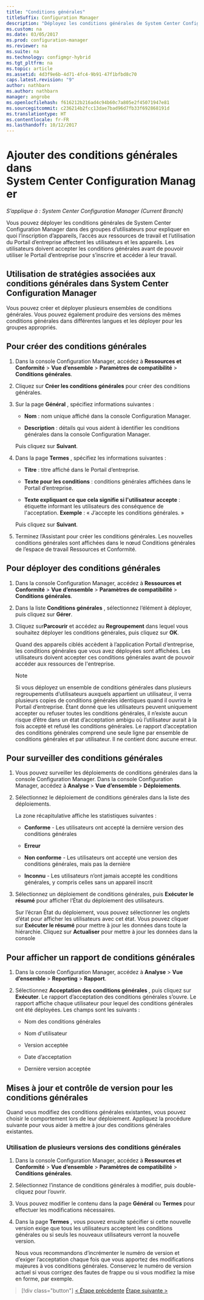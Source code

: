 ```yaml
---
title: "Conditions générales"
titleSuffix: Configuration Manager
description: "Déployez les conditions générales de System Center Configuration Manager dans des groupes d’utilisateurs."
ms.custom: na
ms.date: 03/05/2017
ms.prod: configuration-manager
ms.reviewer: na
ms.suite: na
ms.technology: configmgr-hybrid
ms.tgt_pltfrm: na
ms.topic: article
ms.assetid: 4d3f9e6b-4d71-4fc4-9b91-47f1bfbd8c70
caps.latest.revision: "9"
author: nathbarn
ms.author: nathbarn
manager: angrobe
ms.openlocfilehash: f616212b216ad4c94b60c7a805e2f45071947e81
ms.sourcegitcommit: c236214b2fcc13dae7bad96d7fb33f692868191d
ms.translationtype: HT
ms.contentlocale: fr-FR
ms.lasthandoff: 10/12/2017
---
```

# <a name="add-terms-and-conditions-with-system-center-configuration-manager"></a>Ajouter des conditions générales dans System Center Configuration Manager

*S’applique à : System Center Configuration Manager (Current Branch)*

Vous pouvez déployer les conditions générales de System Center Configuration Manager dans des groupes d’utilisateurs pour expliquer en quoi l’inscription d’appareils, l’accès aux ressources de travail et l’utilisation du Portail d’entreprise affectent les utilisateurs et les appareils. Les utilisateurs doivent accepter les conditions générales avant de pouvoir utiliser le Portail d’entreprise pour s’inscrire et accéder à leur travail.  

 ## <a name="working-with-terms-and-conditions-policies-in-system-center-configuration-manager"></a>Utilisation de stratégies associées aux conditions générales dans System Center Configuration Manager  
 Vous pouvez créer et déployer plusieurs ensembles de conditions générales. Vous pouvez également produire des versions des mêmes conditions générales dans différentes langues et les déployer pour les groupes appropriés.  

## <a name="to-create-a-terms-and-conditions"></a>Pour créer des conditions générales  

1.  Dans la console Configuration Manager, accédez à **Ressources et Conformité** > **Vue d’ensemble** > **Paramètres de compatibilité** > **Conditions générales**.  

2.  Cliquez sur **Créer les conditions générales** pour créer des conditions générales.  

3.  Sur la page **Général** , spécifiez informations suivantes :  

    -   **Nom** : nom unique affiché dans la console Configuration Manager.  

    -   **Description** : détails qui vous aident à identifier les conditions générales dans la console Configuration Manager.  

     Puis cliquez sur **Suivant**.  

4.  Dans la page **Termes** , spécifiez les informations suivantes :  

    -   **Titre** : titre affiché dans le Portail d’entreprise.  

    -   **Texte pour les conditions** : conditions générales affichées dans le Portail d’entreprise.  

    -   **Texte expliquant ce que cela signifie si l'utilisateur accepte** : étiquette informant les utilisateurs des conséquence de l'acceptation. **Exemple** : « J’accepte les conditions générales. »  

     Puis cliquez sur **Suivant**.  

5.  Terminez l’Assistant pour créer les conditions générales. Les nouvelles conditions générales sont affichées dans le nœud Conditions générales de l’espace de travail Ressources et Conformité.  

## <a name="to-deploy-a-terms-and-conditions"></a>Pour déployer des conditions générales  

1.  Dans la console Configuration Manager, accédez à **Ressources et Conformité** > **Vue d’ensemble** > **Paramètres de compatibilité** > **Conditions générales**.  

2.  Dans la liste **Conditions générales** , sélectionnez l’élément à déployer, puis cliquez sur **Gérer**.  

3.  Cliquez sur**Parcourir** et accédez au **Regroupement** dans lequel vous souhaitez déployer les conditions générales, puis cliquez sur **OK**.  

     Quand des appareils ciblés accèdent à l’application Portail d’entreprise, les conditions générales que vous avez déployées sont affichées. Les utilisateurs doivent accepter ces conditions générales avant de pouvoir accéder aux ressources de l'entreprise.  

    > [!NOTE]  
    >  Si vous déployez un ensemble de conditions générales dans plusieurs regroupements d’utilisateurs auxquels appartient un utilisateur, il verra plusieurs copies de conditions générales identiques quand il ouvrira le Portail d’entreprise. Étant donné que les utilisateurs peuvent uniquement accepter ou refuser toutes les conditions générales, il n’existe aucun risque d’être dans un état d’acceptation ambigu où l’utilisateur aurait à la fois accepté et refusé les conditions générales. Le rapport d’acceptation des conditions générales comprend une seule ligne par ensemble de conditions générales et par utilisateur. Il ne contient donc aucune erreur.  

## <a name="to-monitor-terms-and-conditions"></a>Pour surveiller des conditions générales  

1.  Vous pouvez surveiller les déploiements de conditions générales dans la console Configuration Manager. Dans la console Configuration Manager, accédez à **Analyse** > **Vue d’ensemble** > **Déploiements**.  

2.  Sélectionnez le déploiement de conditions générales dans la liste des déploiements.  

     La zone récapitulative affiche les statistiques suivantes :  

    -   **Conforme** - Les utilisateurs ont accepté la dernière version des conditions générales  

    -   **Erreur**  

    -   **Non conforme** - Les utilisateurs ont accepté une version des conditions générales, mais pas la dernière  

    -   **Inconnu** - Les utilisateurs n’ont jamais accepté les conditions générales, y compris celles sans un appareil inscrit  

3.  Sélectionnez un déploiement de conditions générales, puis **Exécuter le résumé** pour afficher l’État du déploiement des utilisateurs.  

     Sur l’écran État du déploiement, vous pouvez sélectionner les onglets d’état pour afficher les utilisateurs avec cet état. Vous pouvez cliquer sur **Exécuter le résumé** pour mettre à jour les données dans toute la hiérarchie. Cliquez sur **Actualiser** pour mettre à jour les données dans la console  

## <a name="to-view--a-terms-and-conditions-report"></a>Pour afficher un rapport de conditions générales  

1.  Dans la console Configuration Manager, accédez à **Analyse** > **Vue d’ensemble** > **Reporting** > **Rapport**.  

2.  Sélectionnez **Acceptation des conditions générales** , puis cliquez sur **Exécuter**. Le rapport d’acceptation des conditions générales s’ouvre. Le rapport affiche chaque utilisateur pour lequel des conditions générales ont été déployées. Les champs sont les suivants :  

    -   Nom des conditions générales  

    -   Nom d'utilisateur  

    -   Version acceptée  

    -   Date d’acceptation  

    -   Dernière version acceptée  

## <a name="updates-and-version-control-for-terms-and-conditions"></a>Mises à jour et contrôle de version pour les conditions générales  
 Quand vous modifiez des conditions générales existantes, vous pouvez choisir le comportement lors de leur déploiement. Appliquez la procédure suivante pour vous aider à mettre à jour des conditions générales existantes.  

### <a name="how-to-work-with-multiple-versions-of-terms-and-conditions"></a>Utilisation de plusieurs versions des conditions générales  

1.  Dans la console Configuration Manager, accédez à **Ressources et Conformité** > **Vue d’ensemble** > **Paramètres de compatibilité** > **Conditions générales**.  

2.  Sélectionnez l’instance de conditions générales à modifier, puis double-cliquez pour l’ouvrir.  

3.  Vous pouvez modifier le contenu dans la page **Général** ou **Termes** pour effectuer les modifications nécessaires.  

4.  Dans la page **Termes** , vous pouvez ensuite spécifier si cette nouvelle version exige que tous les utilisateurs acceptent les conditions générales ou si seuls les nouveaux utilisateurs verront la nouvelle version.  

     Nous vous recommandons d’incrémenter le numéro de version et d’exiger l’acceptation chaque fois que vous apportez des modifications majeures à vos conditions générales. Conservez le numéro de version actuel si vous corrigez des fautes de frappe ou si vous modifiez la mise en forme, par exemple.

> [!div class="button"]
[< Étape précédente](configure-intune-subscription.md) [Étape suivante >](create-service-connection-point.md)
